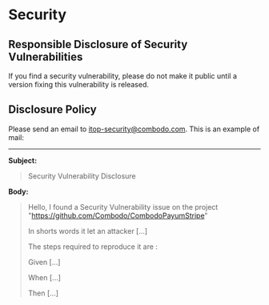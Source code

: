 # Security

## Responsible Disclosure of Security Vulnerabilities
If you find a security vulnerability, please do not make it public until a version fixing this vulnerability is released.


## Disclosure Policy
Please send an email to itop-security@combodo.com.
This is an example of mail:
___________
**Subject:**
> Security Vulnerability Disclosure

**Body:**
> Hello,
> I found a Security Vulnerability issue on the project "https://github.com/Combodo/CombodoPayumStripe"
>
> In shorts words it let an attacker [...] 
>
> The steps required to reproduce it are : 
>
> Given [...]
>
> When [...]
>
> Then [...]
